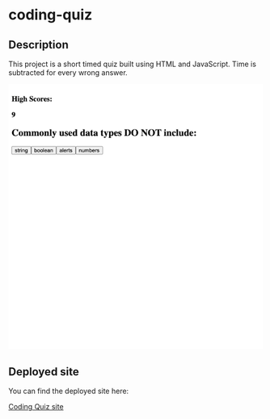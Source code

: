# coding-quiz

## Description

This project is a short timed quiz built using HTML and JavaScript. Time is subtracted for every wrong answer.  

![Coding quiz site image](assets/images/coding-quiz-site.png)

## Deployed site
You can find the deployed site here:

[Coding Quiz site](https://mattyb5000.github.io/coding-quiz/)